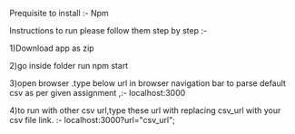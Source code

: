 Prequisite to install :-
Npm

Instructions to run please follow them step by step :-

1)Download app as zip

2)go inside folder run npm start
 
3)open browser .type below url in browser navigation bar to parse default csv  as per given assignment ,:-
 localhost:3000
 
4)to run with other csv url,type these url with replacing csv_url with your csv file link. :- localhost:3000?url="csv_url";
